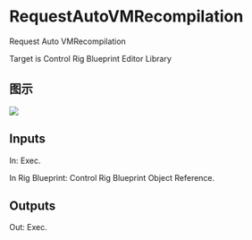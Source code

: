 # RequestAutoVMRecompilation

Request Auto VMRecompilation

Target is Control Rig Blueprint Editor Library

## 图示

![]($-20221218-18323953.png)

## Inputs

In: Exec.

In Rig Blueprint: Control Rig Blueprint Object Reference.  

## Outputs

Out: Exec.

